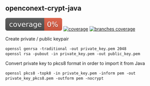 ## openconext-crypt-java

![Coverage](.github/badges/jacoco.svg)
[![coverage](https://raw.githubusercontent.com/OpenConext/openconext-crypt-java/badges/jacoco.svg)](https://github.com/OpenConext/openconext-crypt-java/actions/workflows/build.yml) [![branches coverage](https://raw.githubusercontent.com/OpenConext/openconext-crypt-java/badges/branches.svg)](https://github.com/OpenConext/openconext-crypt-java/actions/workflows/actions.yml)

Create private / public keypair
```
openssl genrsa -traditional -out private_key.pem 2048
openssl rsa -pubout -in private_key.pem -out public_key.pem
```
Convert private key to pkcs8 format in order to import it from Java
```
openssl pkcs8 -topk8 -in private_key.pem -inform pem -out private_key_pkcs8.pem -outform pem -nocrypt
```
